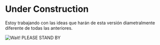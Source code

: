 # Under Construction

Estoy trabajando con las ideas que harán de esta versión diametralmente diferente de todas las anteriores.



![Wait!](https://cdn.dribbble.com/users/32017/screenshots/4479775/dribble-stand-by-800-x-600.png)
PLEASE STAND BY